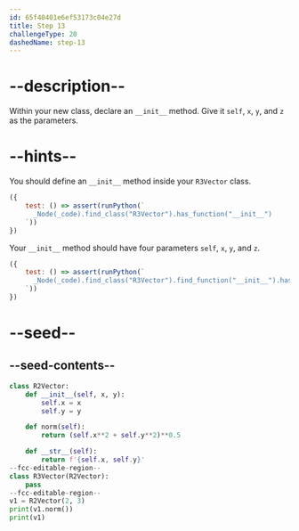 ```yaml
---
id: 65f40401e6ef53173c04e27d
title: Step 13
challengeType: 20
dashedName: step-13
---
```


# --description--

Within your new class, declare an `__init__` method. Give it `self`, `x`, `y`, and `z` as the parameters.

# --hints--

You should define an `__init__` method inside your `R3Vector` class.

```js
({
    test: () => assert(runPython(`
      _Node(_code).find_class("R3Vector").has_function("__init__")
    `))
})
```

Your `__init__` method should have four parameters `self`, `x`, `y`, and `z`.

```js
({
    test: () => assert(runPython(`
      _Node(_code).find_class("R3Vector").find_function("__init__").has_args("self, x, y, z")
    `))
})
```

# --seed--

## --seed-contents--

```py
class R2Vector:
    def __init__(self, x, y):
        self.x = x
        self.y = y

    def norm(self):
        return (self.x**2 + self.y**2)**0.5

    def __str__(self):
        return f'{self.x, self.y}'
--fcc-editable-region--
class R3Vector(R2Vector):
    pass
--fcc-editable-region--
v1 = R2Vector(2, 3)
print(v1.norm())
print(v1)
```
